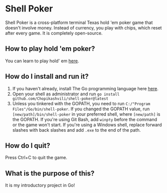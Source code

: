 # Shell Poker

Shell Poker is a cross-platform terminal Texas hold 'em poker game that doesn't involve money. Instead of currency, you play with chips, which reset after every game. It is completely open-source.

## How to play hold 'em poker?

You can learn to play hold' em [here](https://www.techopedia.com/gambling-guides/how-to-play-texas-holdem-poker).

## How do I install and run it?

1. If you haven't already, install The Go programming language here [here](https://go.dev/doc/install).
2. Open your shell as administrator and run ```go install github.com/Chopikashvili/shell-poker@latest```
3. Unless you tinkered with the GOPATH, you need to run  ```C:/"Program Files"/Go/bin/shell-poker```. If you changed the GOPATH value, run ```[new/path]/bin/shell-poker``` in your preferred shell, where ```[new/path]``` is the GOPATH. If you're using Git Bash, add ```winpty``` before the command or the game won't start. If you're using a Windows shell, replace forward slashes with back slashes and add ```.exe``` to the end of the path.

## How do I quit?

Press Ctrl+C to quit the game.

## What is the purpose of this?

It is my introductory project in Go!